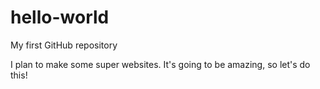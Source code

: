 # hello-world
My first GitHub repository

I plan to make some super websites. It's going to be amazing, so let's do this!
